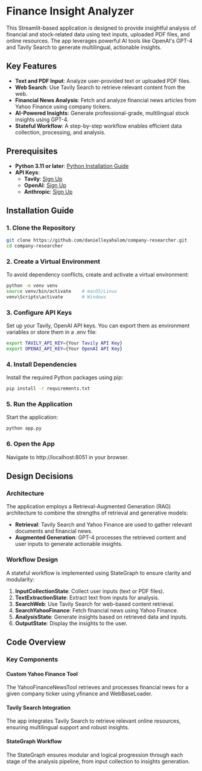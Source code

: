 # Finance Insight Analyzer

This Streamlit-based application is designed to provide insightful analysis of financial and stock-related data using text inputs, uploaded PDF files, and online resources. The app leverages powerful AI tools like OpenAI's GPT-4 and Tavily Search to generate multilingual, actionable insights.

## Key Features

- **Text and PDF Input**: Analyze user-provided text or uploaded PDF files.
- **Web Search**: Use Tavily Search to retrieve relevant content from the web.
- **Financial News Analysis**: Fetch and analyze financial news articles from Yahoo Finance using company tickers.
- **AI-Powered Insights**: Generate professional-grade, multilingual stock insights using GPT-4.
- **Stateful Workflow**: A step-by-step workflow enables efficient data collection, processing, and analysis.

## Prerequisites

- **Python 3.11 or later**: [Python Installation Guide](https://www.tutorialsteacher.com/python/install-python)
- **API Keys**:
  - **Tavily**: [Sign Up](https://tavily.com/)
  - **OpenAI**: [Sign Up](https://openai.com/)
  - **Anthropic**: [Sign Up](https://console.anthropic.com/settings/keys)

## Installation Guide

### 1. Clone the Repository

```bash
git clone https://github.com/danielleyahalom/company-researcher.git
cd company-researcher
```

### 2. Create a Virtual Environment

To avoid dependency conflicts, create and activate a virtual environment:

```bash
python -m venv venv
source venv/bin/activate    # macOS/Linux
venv\Scripts\activate       # Windows
```

### 3. Configure API Keys

Set up your Tavily, OpenAI API keys. You can export them as environment variables or store them in a .env file:

```bash
export TAVILY_API_KEY={Your Tavily API Key}
export OPENAI_API_KEY={Your OpenAI API Key}
```

### 4. Install Dependencies

Install the required Python packages using pip:

```bash
pip install -r requirements.txt
```

### 5. Run the Application

Start the application:

```bash
python app.py
```

### 6. Open the App

Navigate to http://localhost:8051 in your browser.

## Design Decisions

### Architecture

The application employs a Retrieval-Augmented Generation (RAG) architecture to combine the strengths of retrieval and generative models:

- **Retrieval**: Tavily Search and Yahoo Finance are used to gather relevant documents and financial news.
- **Augmented Generation**: GPT-4 processes the retrieved content and user inputs to generate actionable insights.

### Workflow Design

A stateful workflow is implemented using StateGraph to ensure clarity and modularity:

1. **InputCollectionState**: Collect user inputs (text or PDF files).
2. **TextExtractionState**: Extract text from inputs for analysis.
3. **SearchWeb**: Use Tavily Search for web-based content retrieval.
4. **SearchYahooFinance**: Fetch financial news using Yahoo Finance.
5. **AnalysisState**: Generate insights based on retrieved data and inputs.
6. **OutputState**: Display the insights to the user.


## Code Overview

### Key Components

#### Custom Yahoo Finance Tool

The YahooFinanceNewsTool retrieves and processes financial news for a given company ticker using yfinance and WebBaseLoader.

#### Tavily Search Integration

The app integrates Tavily Search to retrieve relevant online resources, ensuring multilingual support and robust insights.

#### StateGraph Workflow

The StateGraph ensures modular and logical progression through each stage of the analysis pipeline, from input collection to insights generation.


